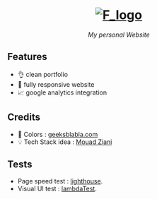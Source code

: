 <h1 align="center">
   <a href="https://farahelahmadi.me">
      <img src="https://user-images.githubusercontent.com/70212296/139595629-525c7476-fcb1-4fd7-a15e-9785fd5dc4a2.png" alt="F_logo"/>
   </a>
</h1>
<p align="center"><i>My personal Website</i></p>

## Features 

- :ok_hand: clean portfolio 
- :iphone: fully responsive website
- :chart_with_upwards_trend: google analytics integration 

## Credits 

- :art: Colors : [geeksblabla.com](https://github.com/DevC-Casa/geeksblabla.com)
- :bulb: Tech Stack idea : [Mouad Ziani](https://github.com/MouadZIANI/mouadziani.com)

## Tests

- Page speed test : [lighthouse](https://developers.google.com/speed/pagespeed/insights/?url=https%3A%2F%2Ffarahelahmadi.me%2F&tab=desktop).
- Visual UI test : [lambdaTest](https://links.lambdatest.com/DBCYKV3EOT7JLWLTTC3RDRY6L9EYY4AUDF0ELL5QADE87B4LAO8K9P02UV94JAM2).

<!-- ## Demo
<p align="center">
  <img src="https://user-images.githubusercontent.com/70212296/142404825-a4ddb7d1-5a69-442e-a479-c11b8dd6d576.gif" width="80%" alt="animated" />
</p> -->

<!-- ## Desktop
<p align="center">
  <img src="https://user-images.githubusercontent.com/70212296/140622416-61ec9dc4-3243-4374-a968-ae45d8c252c3.png" alt="desktop"/>
</p>

## Mobile
<p align="center">
  <img src="https://user-images.githubusercontent.com/70212296/140622548-5a5f114c-7248-435f-8784-fc16d0c0dfab.png" alt="mobile"/>
</p> -->



